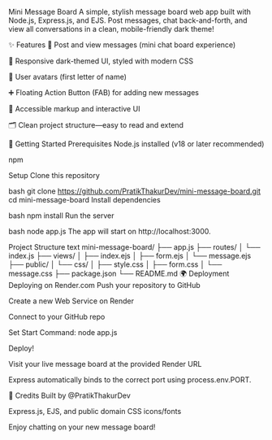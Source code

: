 Mini Message Board
A simple, stylish message board web app built with Node.js, Express.js, and EJS. Post messages, chat back-and-forth, and view all conversations in a clean, mobile-friendly dark theme!

✨ Features
💬 Post and view messages (mini chat board experience)

🚀 Responsive dark-themed UI, styled with modern CSS

👤 User avatars (first letter of name)

➕ Floating Action Button (FAB) for adding new messages

🌙 Accessible markup and interactive UI

🗂️ Clean project structure—easy to read and extend

🚦 Getting Started
Prerequisites
Node.js installed (v18 or later recommended)

npm

Setup
Clone this repository

bash
git clone https://github.com/PratikThakurDev/mini-message-board.git
cd mini-message-board
Install dependencies

bash
npm install
Run the server

bash
node app.js
The app will start on http://localhost:3000.

Project Structure
text
mini-message-board/
├── app.js
├── routes/
│   └── index.js
├── views/
│   ├── index.ejs
│   ├── form.ejs
│   └── message.ejs
├── public/
│   └── css/
│       ├── style.css
│       ├── form.css
│       └── message.css
├── package.json
└── README.md
🌍 Deployment
Deploying on Render.com
Push your repository to GitHub

Create a new Web Service on Render

Connect to your GitHub repo

Set Start Command: node app.js

Deploy!

Visit your live message board at the provided Render URL

Express automatically binds to the correct port using process.env.PORT.

📣 Credits
Built by @PratikThakurDev

Express.js, EJS, and public domain CSS icons/fonts

Enjoy chatting on your new message board!